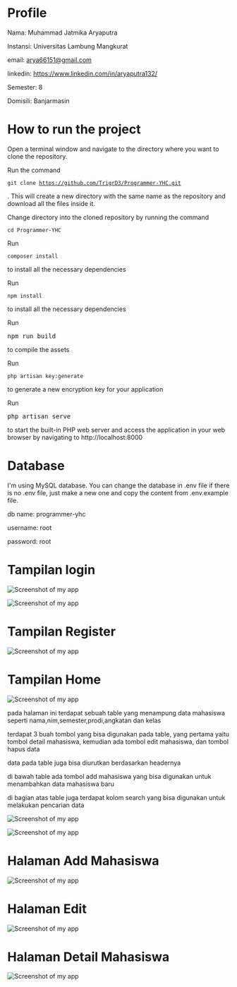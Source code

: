 <h1>Profile</h1>
Nama: Muhammad Jatmika Aryaputra

Instansi: Universitas Lambung Mangkurat

email: arya66151@gmail.com

linkedin: https://www.linkedin.com/in/aryaputra132/

Semester: 8

Domisili: Banjarmasin

<h1>How to run the project</h1>

Open a terminal window and navigate to the directory where you want to clone the repository.

Run the command <pre><code>git clone https://github.com/TrigrD3/Programmer-YHC.git</code></pre>. This will create a new directory with the same name as the repository and download all the files inside it.

Change directory into the cloned repository by running the command <pre><code>cd Programmer-YHC</code></pre>

Run <pre><code>composer install</code></pre> to install all the necessary dependencies

Run <pre><code>npm install</code></pre> to install all the necessary dependencies

Run <pre>npm run build<code></code></pre> to compile the assets

Run <pre><code>php artisan key:generate</code></pre> to generate a new encryption key for your application

Run <pre>php artisan serve<code></code></pre> to start the built-in PHP web server and access the application in your web browser by navigating to http://localhost:8000

<h1>Database</h1>
I'm using MySQL database. You can change the database in .env file if there is no .env file, just make a new one and copy the content from .env.example file.

db name: programmer-yhc

username: root

password: root



<h1> Tampilan login</h1>

![Screenshot of my app](https://github.com/TrigrD3/Programmer-YHC/blob/4865a7b2ac3ba28b4551ce1ac9a788b02c17084a/screenshot/login.png)

![Screenshot of my app](https://github.com/TrigrD3/Programmer-YHC/blob/4865a7b2ac3ba28b4551ce1ac9a788b02c17084a/screenshot/login%20error.png)

<h1>Tampilan Register</h1>

![Screenshot of my app](https://github.com/TrigrD3/Programmer-YHC/blob/4865a7b2ac3ba28b4551ce1ac9a788b02c17084a/screenshot/register.png)

<h1>Tampilan Home</h1>

![Screenshot of my app](https://github.com/TrigrD3/Programmer-YHC/blob/4865a7b2ac3ba28b4551ce1ac9a788b02c17084a/screenshot/home.png)

<p>pada halaman ini terdapat sebuah table yang menampung data mahasiswa seperti nama,nim,semester,prodi,angkatan dan kelas</p>

<p>terdapat 3 buah tombol yang bisa digunakan pada table, yang pertama yaitu tombol detail mahasiswa, kemudian ada tombol edit mahasiswa, dan tombol hapus data</p>

<p>data pada table juga bisa diurutkan berdasarkan headernya</p>

<p>di bawah table ada tombol add mahasiswa yang bisa digunakan untuk menambahkan data mahasiswa baru</p>

<p>di bagian atas table juga terdapat kolom search yang bisa digunakan untuk melakukan pencarian data</p>

![Screenshot of my app](https://github.com/TrigrD3/Programmer-YHC/blob/4865a7b2ac3ba28b4551ce1ac9a788b02c17084a/screenshot/search%20nama.png)

![Screenshot of my app](https://github.com/TrigrD3/Programmer-YHC/blob/4865a7b2ac3ba28b4551ce1ac9a788b02c17084a/screenshot/search%20prodi.png)

<h1>Halaman Add Mahasiswa</h1>

![Screenshot of my app](https://github.com/TrigrD3/Programmer-YHC/blob/4865a7b2ac3ba28b4551ce1ac9a788b02c17084a/screenshot/create.png)

<h1>Halaman Edit</h1>

![Screenshot of my app](https://github.com/TrigrD3/Programmer-YHC/blob/4865a7b2ac3ba28b4551ce1ac9a788b02c17084a/screenshot/edit.png)

<h1>Halaman Detail Mahasiswa</h1>

![Screenshot of my app](https://github.com/TrigrD3/Programmer-YHC/blob/4865a7b2ac3ba28b4551ce1ac9a788b02c17084a/screenshot/detail%20mahasiswa.png)
